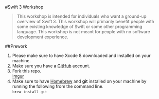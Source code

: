 #Swift 3 Workshop  
> This workshop is intended for individuals who want a ground-up overview of Swift 3. This workshop will primarily benefit people with some existing knowledge of Swift or some other programming language.  This workshop is not meant for people with no software development experience.  

##Prework  
1. Please make sure to have Xcode 8 downloaded and installed on your machine.  
2. Make sure you have a [GitHub](https://github.com) account.  
3. Fork this repo.  
[Imgur](http://i.imgur.com/BVfGkDd.png)
4. Make sure to have [Homebrew](http://brew.sh/) and **git** installed on your machine by running the following from the command line.  
`brew install git`  

